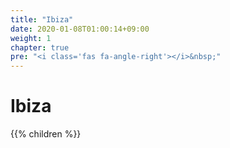 ```yaml
---
title: "Ibiza"
date: 2020-01-08T01:00:14+09:00
weight: 1
chapter: true
pre: "<i class='fas fa-angle-right'></i>&nbsp;"
---
```


# Ibiza

{{% children %}}
